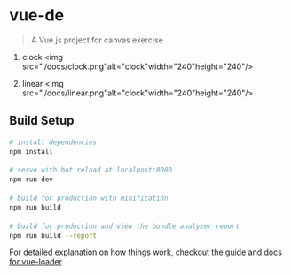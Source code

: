 # vue-de

> A Vue.js project for canvas exercise

1. clock
<img src="./docs/clock.png"alt="clock"width="240"height="240"/>

2. linear
<img src="./docs/linear.png"alt="clock"width="240"height="240"/>

## Build Setup

``` bash
# install dependencies
npm install

# serve with hot reload at localhost:8080
npm run dev

# build for production with minification
npm run build

# build for production and view the bundle analyzer report
npm run build --report
```

For detailed explanation on how things work, checkout the [guide](http://vuejs-templates.github.io/webpack/) and [docs for vue-loader](http://vuejs.github.io/vue-loader).
